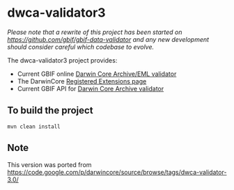 # dwca-validator3

*Please note that a rewrite of this project has been started on https://github.com/gbif/gbif-data-validator and any new development should consider careful which codebase to evolve.*

The dwca-validator3 project provides:
 * Current GBIF online [Darwin Core Archive/EML validator](https://tools.gbif.org/dwca-validator/)
 * The DarwinCore [Registered Extensions page](https://tools.gbif.org/dwca-validator/extensions.do)
 * Current GBIF API for [Darwin Core Archive validator](https://tools.gbif.org/dwca-validator/api.do)

## To build the project
```
mvn clean install
```

## Note
This version was ported from https://code.google.com/p/darwincore/source/browse/tags/dwca-validator-3.0/
